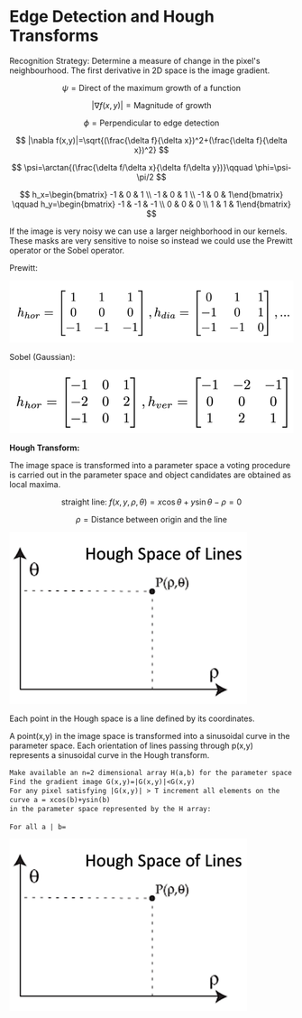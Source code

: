 # Edge Detection and Hough Transforms
Recognition Strategy: Determine a measure of change in the pixel's neighbourhood. The first derivative in 2D space is the image gradient. 

$$ \psi=\text{Direct of the maximum growth of a function} $$

$$ |\nabla f(x,y)|=\text{Magnitude of growth} $$

$$ \phi=\text{Perpendicular to edge detection} $$

$$ |\nabla f(x,y)|=\sqrt{(\frac{\delta f}{\delta x})^2+(\frac{\delta f}{\delta x})^2} $$

$$ \psi=\arctan{(\frac{\delta f/\delta x}{\delta f/\delta y})}\qquad \phi=\psi-\pi/2 $$

$$ h_x=\begin{bmatrix} -1 & 0 & 1 \\ -1 & 0 & 1 \\ -1 & 0 & 1\end{bmatrix} \qquad h_y=\begin{bmatrix} -1 & -1 & -1 \\ 0 & 0 & 0 \\ 1 & 1 & 1\end{bmatrix} $$

If the image is very noisy we can use a larger neighborhood in our kernels. These masks are very sensitive to noise so instead we could use the Prewitt operator or the Sobel operator.

Prewitt:

![Untitled](df739e0f_Untitled.png)

Sobel (Gaussian):

![Untitled](ade88d12_Untitled.png)

**Hough Transform:**

The image space is transformed into a parameter space a voting procedure is carried out in the parameter space and object candidates are obtained as local maxima.

$$ \text{straight line: }f(x,y,\rho,\theta)=x\cos\theta+y\sin\theta-\rho=0  $$

$$ \rho=\text{Distance between origin and the line} $$

![Untitled](bcbb7310_Untitled.png)

Each point in the Hough space is a line defined by its coordinates.

A point(x,y) in the image space is transformed into a sinusoidal curve in the parameter space. Each orientation of lines passing through p(x,y) represents a sinusoidal curve in the Hough transform.


```plain text
Make available an n=2 dimensional array H(a,b) for the parameter space
Find the gradient image G(x,y)=|G(x,y)|<G(x,y)
For any pixel satisfying |G(x,y)| > T increment all elements on the curve a = xcos(b)+ysin(b)
in the parameter space represented by the H array:

For all a | b=
```

![Untitled](59e947c9_Untitled.png)

